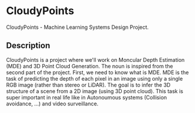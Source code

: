 # CloudyPoints
CloudyPoints  - Machine Learning Systems Design Project. 

## Description 
CloudyPoints is a project where we'll work on Moncular Depth Estimation (MDE) and 3D Point Cloud Generation. The noun is inspired from the second part of the project. First, we need to know what is MDE. MDE is the task of predicting the depth of each pixel in an image using only a single RGB image (rather than stereo or LiDAR). The goal is to infer the 3D structure of a scene from a 2D image (using 3D point cloud).
This task is super important in real life like in Autonoumous systems (Collision avoidance, ...)  and video surveillance.
